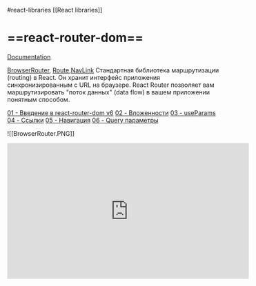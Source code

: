 #react-libraries  [[React libraries]]

# ==react-router-dom==
[Documentation](https://v5.reactrouter.com/web/guides/quick-start)

[BrowserRouter](https://v5.reactrouter.com/web/api/BrowserRouter), [Route](https://v5.reactrouter.com/web/api/Route),[NavLink](https://v5.reactrouter.com/web/api/NavLink)
Cтандартная библиотека маршрутизации (routing) в React. Он хранит интерфейс приложения синхронизированным с URL на браузере. React Router позволяет вам маршрутизировать "поток данных" (data flow) в вашем приложении понятным способом. 

[01 - Введение в react-router-dom v6](https://www.youtube.com/watch?v=54XOTSmQ0Dc&t=3s)
[02 - Вложенности](https://www.youtube.com/watch?v=cxv6tv9rnu8)
[03 - useParams](https://www.youtube.com/watch?v=hKfKfqhGzxA&feature=emb_logo)
[04 - Ссылки](https://www.youtube.com/watch?v=6pm3BOLUT8U&feature=emb_logo)
[05 - Навигация](https://www.youtube.com/watch?v=ensVZJGos08&feature=emb_logo)
[06 - Query параметры](https://www.youtube.com/watch?time_continue=1&v=ZmBUq3v03so&feature=emb_logo)

![[BrowserRouter.PNG]]


<iframe width="560" height="315" src="https://www.youtube.com/embed/_X3dVadZp2U" title="YouTube video player" frameborder="0" allow="accelerometer; autoplay; clipboard-write; encrypted-media; gyroscope; picture-in-picture" allowfullscreen></iframe>
